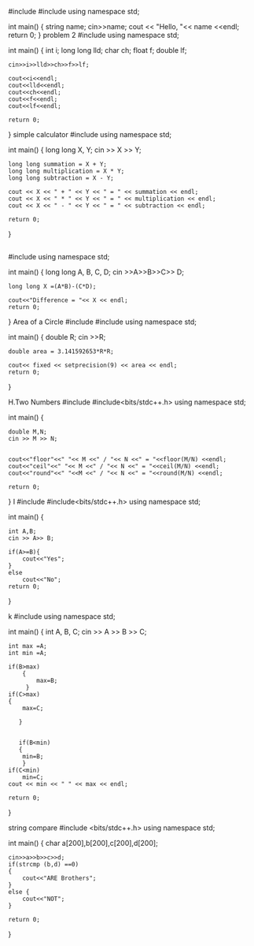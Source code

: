 #include <iostream>
#include<string>
using namespace std;

int main() {
    string name;
    cin>>name;
  cout << "Hello, "<< name <<endl;
  return 0;
}
problem 2
#include<iostream>
using namespace std;

int main()
{
    int i;
    long long lld;
    char ch;
    float f;
    double lf;

    cin>>i>>lld>>ch>>f>>lf;

    cout<<i<<endl;
    cout<<lld<<endl;
    cout<<ch<<endl;
    cout<<f<<endl;
    cout<<lf<<endl;

    return 0;
}
simple calculator
#include <iostream>
using namespace std;

int main() {
    long long X, Y;
    cin >> X >> Y;

    long long summation = X + Y;
    long long multiplication = X * Y;
    long long subtraction = X - Y;

    cout << X << " + " << Y << " = " << summation << endl;
    cout << X << " * " << Y << " = " << multiplication << endl;
    cout << X << " - " << Y << " = " << subtraction << endl;

    return 0;
}
##
#include <iostream>
using namespace std;

int main() {
    long long A, B, C, D;
    cin >>A>>B>>C>> D;

    long long X =(A*B)-(C*D);

    cout<<"Difference = "<< X << endl;
    return 0;
}
Area of a Circle
#include <iostream>
#include<iomanip>
using namespace std;

int main() {
    double R;
    cin >>R;

    double area = 3.141592653*R*R;

    cout<< fixed << setprecision(9) << area << endl;
    return 0;
}

H.Two Numbers
#include <iostream>
#include<bits/stdc++.h>
using namespace std;

int main() {

    double M,N;
    cin >> M >> N;


    cout<<"floor"<<" "<< M <<" / "<< N <<" = "<<floor(M/N) <<endl;
    cout<<"ceil"<<" "<< M <<" / "<< N <<" = "<<ceil(M/N) <<endl;
    cout<<"round"<<" "<<M <<" / "<< N <<" = "<<round(M/N) <<endl;

    return 0;
}
I
#include <iostream>
#include<bits/stdc++.h>
using namespace std;

int main() {

    int A,B;
    cin >> A>> B;

    if(A>=B){
        cout<<"Yes";
    }
    else
        cout<<"No";
    return 0;
}

k
#include <iostream>
using namespace std;

int main() {
    int A, B, C;
    cin >> A >> B >> C;

    int max =A;
    int min =A;

    if(B>max)
        {
            max=B;
         }
    if(C>max)
    {
        max=C;
       
       }


       if(B<min)
       {
        min=B;
        }
    if(C<min)
        min=C;
    cout << min << " " << max << endl;

    return 0;
}

string compare
#include <bits/stdc++.h>
using namespace std;

int main() {
    char a[200],b[200],c[200],d[200];

    cin>>a>>b>>c>>d;
    if(strcmp (b,d) ==0)
    {
        cout<<"ARE Brothers";
    }
    else {
        cout<<"NOT";
    }

    return 0;
}


